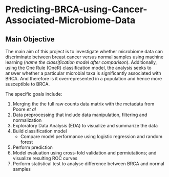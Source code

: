 # Predicting-BRCA-using-Cancer-Associated-Microbiome-Data

## Main Objective
The main aim of this project is to investigate whether microbiome data can discriminate between breast cancer versus normal samples using machine learning (*name the classification model after comparison*). Additionally, using the One Rule (OneR) classification model, the analysis seeks to answer whether a particular microbial taxa is significantly associated with BRCA. And therefore is it overrepresented in a population and hence more susceptible to BRCA.

The specific goals include:
1. Merging the the full raw counts data matrix with the metadata from Poore *et al*
2. Data preprocessing that include data manipulation, filtering and normalization
3. Exploratory Data Analysis (EDA) to visualize and summarize the data
4. Build classification model
    - Compare model performance using logistic regression and random forest
6. Perform prediction
7. Model evaluation using cross-fold validation and permiutations; and visualize resulting ROC curves
8. Perform statistical test to analyse difference between BRCA and normal samples

